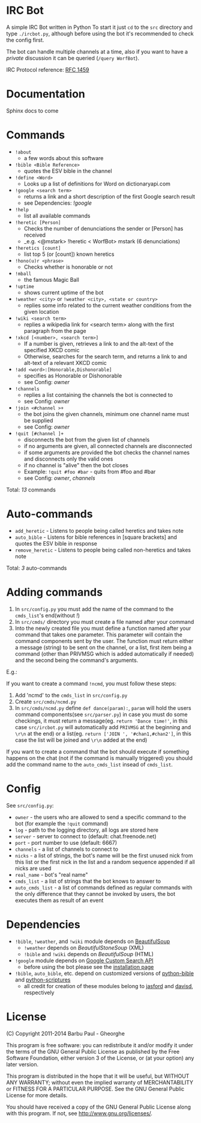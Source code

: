 IRC Bot
=======
A simple IRC Bot written in Python
To start it just `cd` to the `src` directory and type `./ircbot.py`, although
before using the bot it's recommended to check the config first.

The bot can handle multiple channels at a time, also if you want to have a 
_private_ discussion it can be queried (`/query WorfBot`).

IRC Protocol reference: [RFC 1459](http://www.irchelp.org/irchelp/rfc/rfc.html
"IRC Protocol")

Documentation
=============
Sphinx docs to come

Commands
========
* `!about`
    * a few words about this software
* `!bible <Bible Reference>`
    * quotes the ESV bible in the channel
* `!define <Word>`
    * Looks up a list of definitions for Word on dictionaryapi.com
* `!google <search term>`
    * returns a link and a short description of the first Google search result
    * see Dependencies: _!google_
* `!help`
    * list all available commands
* `!heretic [Person]`
    * Checks the number of denunciations the sender or [Person] has received
    * _e.g. <@mstark> !heretic < WorfBot> mstark (6 denunciations)
* `!heretics [count]`
    * list top 5 (or [count]) known heretics
* `!hono(u)r <phrase>`
    * Checks whether <phrase> is honorable or not
* `!mball`
    * the famous Magic Ball
* `!uptime`
    * shows current uptime of the bot
* `!weather <city>` or `!weather <city>, <state or country>`
    * replies some info related to the current weather conditions from the
      given location
* `!wiki <search term>`
    * replies a wikipedia link for \<search term\> along with the first 
    paragraph from the page
* `!xkcd [<number>, <search term>]`
    * If a number is given, retrieves a link to and the alt-text of the specified XKCD comic
    * Otherwise, searches for the search term, and returns a link to and alt-text of a relevant XKCD comic
* `!add <word>:[Honorable,Dishonorable]`
    * specifies <word> as Honorable or Dishonorable
    * see Config: _owner_
* `!channels`
    * replies a list containing the channels the bot is connected to
    * see Config: _owner_
* `!join <#channel >+`
    * the bot joins the given channels, minimum one channel name must be supplied
    * see Config: _owner_
* `!quit [#channel ]+`
    * disconnects the bot from the given list of channels
    * if no arguments are given, all connected channels are disconnected
    * if some arguments are provided the bot checks the channel names and 
    disconnects only the valid ones
    * if no channel is "alive" then the bot closes
    * Example: `!quit #foo #bar` - quits from #foo and #bar
    * see Config: _owner_, _channels_

Total: _13_ commands

Auto-commands
=============
* `add_heretic` - Listens to people being called heretics and takes note
* `auto_bible` - Listens for bible references in [square brackets] and quotes the ESV bible in response
* `remove_heretic` - Listens to people being called non-heretics and takes note

Total: _3_ auto-commands

Adding commands
===============
1. In `src/config.py` you must add the name of the command to the `cmds_list`'s
   end(without _!_)
2. In `src/cmds/` directory you must create a file named after your command
3. Into the newly created file you must define a function named after your
   command that takes one parameter. This parameter will contain the command
   components sent by the user. The function must return either a 
   message (string) to be sent on the channel, or a list, first item being a
   command (other than PRIVMSG which is added automatically if needed) and the 
   second being the command's arguments.

E.g.:

If you want to create a command `!ncmd`, you must follow these steps:

1. Add 'ncmd' to the `cmds_list` in `src/config.py`
2. Create `src/cmds/ncmd.py`
3. In `src/cmds/ncmd.py` define `def dance(param):`, `param` will hold the users
   command components(see `src/parser.py`) in case you must do some checkings, 
   it must return a message(eg. `return 'Dance time!'`, in this
   case `src/ircbot.py` will automatically add `PRIVMSG` at the beginning and 
   `\r\n` at the end) or a list(eg. `return ['JOIN ', '#chan1,#chan2']`, in this
   case the list will be joined and `\r\n` added at the end)

If you want to create a command that the bot should execute if something happens
on the chat (not if the command is manually triggered) you should add the
command name to the `auto_cmds_list` insead of `cmds_list`.

Config
======
See `src/config.py`:

* `owner` - the users who are allowed to send a specific command to the bot
(for example the `!quit` command)
* `log` - path to the logging directory, all logs are stored here
* `server` - server to connect to (default: chat.freenode.net)
* `port` - port number to use (default: 6667)
* `channels` - a list of channels to connect to
* `nicks` - a list of strings, the bot's name will be the first unused nick from
  this list or the first nick in the list and a random sequence appended if all
  nicks are used
* `real_name` - bot's "real name"
* `cmds_list` - a list of strings that the bot knows to answer to
* `auto_cmds_list` - a list of commands defined as regular commands with the
  only difference that they cannot be invoked by users, the bot executes them as
  result of an event

Dependencies
============
* `!bible`, `!weather`, and `!wiki` module depends on
  [BeautifulSoup](http://www.crummy.com/software/BeautifulSoup/ "BeautifulSoup")
    * `!weather` depends on _BeautifulStoneSoup_ (XML)
    * `!bible` and `!wiki` depends on _BeautifulSoup_ (HTML)
* `!google` module depends on 
[Google Custom Search API](http://code.google.com/p/google-api-python-client/ "Custom Search API")
    * before using the bot please see the 
[installation page](http://code.google.com/p/google-api-python-client/wiki/Installation "Custom Search API Installation")
* `!bible`, `auto_bible`, etc. depend on customized versions of [python-bible](https://github.com/Ganon11/python-bible) and [python-scriptures](https://github.com/Ganon11/python-scriptures)
    * all credit for creation of these modules belong to [jasford](https://github.com/jasford/python-bible) and [davisd](https://github.com/davisd/python-scriptures), respectively

License
=======

(C) Copyright 2011-2014 Barbu Paul - Gheorghe

This program is free software: you can redistribute it and/or modify it under 
the terms of the GNU General Public License as published by the Free Software 
Foundation, either version 3 of the License, or (at your option) any later version.

This program is distributed in the hope that it will be useful, but WITHOUT ANY
WARRANTY; without even the implied warranty of MERCHANTABILITY or FITNESS FOR A
PARTICULAR PURPOSE. See the GNU General Public License for more details.

You should have received a copy of the GNU General Public License along with 
this program. If not, see http://www.gnu.org/licenses/.

